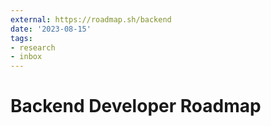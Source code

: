 ```yaml
---
external: https://roadmap.sh/backend
date: '2023-08-15'
tags:
- research
- inbox
---
```


# Backend Developer Roadmap
